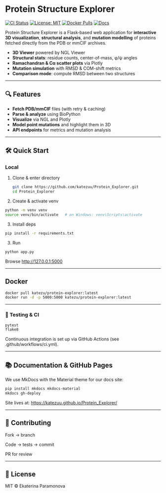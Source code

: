 # Protein Structure Explorer

[![CI Status](https://github.com/katezuu/Protein_Explorer/actions/workflows/ci.yml/badge.svg)](https://github.com/your_username/Protein_Explorer/actions/workflows/ci.yml)
[![License: MIT](https://img.shields.io/badge/License-MIT-yellow.svg)](./LICENSE)
[![Docker Pulls](https://img.shields.io/docker/pulls/katezu/protein-explorer.svg)](https://hub.docker.com/r/katezu/protein-explorer)
[![Docs](https://img.shields.io/website?url=https%3A%2F%2Fkatezuu.github.io%2FProtein_Explorer%2F)](https://katezuu.github.io/Protein_Explorer/)

Protein Structure Explorer is a Flask‑based web application for **interactive 3D visualization**, **structural analysis**, and **mutation modelling** of proteins fetched directly from the PDB or mmCIF archives.

- **3D Viewer** powered by NGL Viewer  
- **Structural stats**: residue counts, center-of-mass, φ/ψ angles  
- **Ramachandran & Cα scatter plots** via Plotly  
- **Mutation simulation** with RMSD & COM-shift metrics  
- **Comparison mode**: compute RMSD between two structures  

---

## 🔍 Features

- **Fetch PDB/mmCIF** files (with retry & caching)  
- **Parse & analyze** using BioPython  
- **Visualize** via NGL and Plotly  
- **Model point mutations** and highlight them in 3D  
- **API endpoints** for metrics and mutation analysis  

---

## 🛠️ Quick Start

### Local

1. Clone & enter directory  
   ```bash
   git clone https://github.com/katezuu/Protein_Explorer.git
   cd Protein_Explorer
2. Create & activate venv

```bash
python -m venv venv
source venv/bin/activate   # on Windows: venv\Scripts\activate
```
3. Install deps

```bash
pip install -r requirements.txt
```
3. Run

```bash
python app.py
```
Browse http://127.0.0.1:5000

---
## Docker
```bash
docker pull katezu/protein-explorer:latest
docker run -d -p 5000:5000 katezu/protein-explorer:latest
```

---

### 🚦 Testing & CI
```bash
pytest
flake8
```
Continuous integration is set up via GitHub Actions (see .github/workflows/ci.yml).

---
## 📚 Documentation & GitHub Pages
We use MkDocs with the Material theme for our docs site:

```bash
pip install mkdocs mkdocs-material
mkdocs gh-deploy
```

Site lives at:
https://katezuu.github.io/Protein_Explorer/

---
## 🤝 Contributing
Fork → branch

Code → tests → commit

PR for review

---
## 📄 License
MIT © Ekaterina Paramonova
